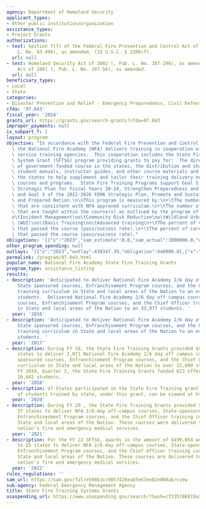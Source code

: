 ```yaml
---
agency: Department of Homeland Security
applicant_types:
- Other public institution/organization
assistance_types:
- Project Grants
authorizations:
- text: Section 7(f) of the Federal Fire Prevention and Control Act of 1974 (Pub.
    L. No. 93-498), as amended, (15 U.S.C. § 2206(f).
  url: null
- text: Homeland Security Act of 2002 (, Pub. L. No. 107-296), as amended  USA PATRIOT
    Act of 2001 (, Pub. L. No. 107-56), as amended.
  url: null
beneficiary_types:
- Local
- State
categories:
- Disaster Prevention and Relief - Emergency Preparedness, Civil Defense
cfda: '97.043'
fiscal_year: '2024'
grants_url: https://grants.gov/search-grants?cfda=97.043
improper_payments: null
is_subpart_f: 1
layout: program
objective: "In accordance with the Federal Fire Prevention and Control Act of 1974,\
  \ the National Fire Academy (NFA) delivers training in cooperation with State fire\
  \ service training agencies.  This cooperation includes the State Fire Training\
  \ System Grant (SFTSG) program providing grants to pay for:  The direct delivery\
  \ of government-funded course in the states, the distribution and sharing of the\
  \ student manuals, instructor guides, and other course materials and funding to\
  \ the states to help supplement and tailor their training delivery needs using FNA\
  \ courses and programs.  State Fire Training Programs support Goal 5 of the DHS\
  \ Strategic Plan for Fiscal Years 20-24, Strengthen Preparedness and Resilience,\
  \ and Goal 3 of the 2022-2026 FEMA Strategic Plan, Promote and Sustain a Ready FEMA\
  \ and Prepared Nation.\n\nThis program is measured by:\n•\tThe number of courses\
  \ that are consistent with NFA approved curriculum.\n•\tThe number of subjects (below)\
  \ that are taught within the course(s) as outlined by the program office:\no\tLeadership\n\
  o\tIncident Management\no\tCommunity Risk Reduction\no\tWildland Urban Interface\
  \ (WUI)\no\tBasic Training\no\tAdvanced training\n•\tThe percent of volunteer personnel\
  \ that passed the course (pass/success rate).\n•\tThe percent of career personnel\
  \ that passed the course (pass/success rate)."
obligations: '[{"x":"2023","sam_estimate":0.0,"sam_actual":1000000.0,"usa_spending_actual":222383.66},{"x":"2024","sam_estimate":0.0,"sam_actual":1000000.0,"usa_spending_actual":569783.86},{"x":"2025","sam_estimate":0.0,"sam_actual":0.0,"usa_spending_actual":-34433.91}]'
other_program_spending: null
outlays: '[{"x":"2023","outlay":438347.39,"obligation":640000.0},{"x":"2024","outlay":119082.21,"obligation":720000.0},{"x":"2025","outlay":0.0,"obligation":0.0}]'
permalink: /program/97.043.html
popular_name: National Fire Academy State Fire Training Grants
program_type: assistance_listing
results:
- description: 'Anticipated to deliver National Fire Academy 2/6 day off campus courses,
    State sponsored courses, Enfranchisement Program courses, and the Chief Officer
    training curriculum in State and local areas of the Nation to an estimated 45,000
    students.  Delivered National Fire Academy 2/6 day off campus courses, State sponsored
    courses, Enfranchisement Program courses, and the Chief Officer training curriculum
    in State and local areas of the Nation to an 33,977 students. '
  year: '2016'
- description: 'Anticipated to deliver National Fire Academy 2/6 day off campus courses,
    State sponsored courses, Enfranchisement Program courses, and the Chief Officer
    training curriculum in State and local areas of the Nation to an estimated 35,000
    students. '
  year: '2017'
- description: During FY 18, the State Fire Training Grants provided $940,000 to 47
    states to deliver 2,071 National Fire Academy 2/6 day off campus courses, State
    sponsored courses, Enfranchisement Program courses, and the Chief Officer training
    curriculum in State and local areas of the Nation to over 32,000 students. Through
    FY 2019, Quarter 2, the State Fire Training Grants funded 623 offerings to over
    10,442 students.
  year: '2018'
- description: 47 States participated in the State Fire Training grant.  Total number
    of students trained by state, under this grant, can be viewed at https://www.usfa.fema.gov/training/nfa/about/profiles
  year: '2020'
- description: During FY 20 , the State Fire Training Grants provided $627,191 to
    37 states to deliver NFA 2/6-day off-campus courses, State-sponsored courses,
    Enfranchisesment Program courses, and the Chief Officer training curriculum in
    State and local areas of the Nation. These courses were delivered to bolster the
    nation’s fire and emergency medical services.
  year: '2021'
- description: For the FY 22 SFTSG, awards in the amount of $499,054 were provided
    to 25 states to deliver NFA 2/6-day off-campus courses, State-sponsored courses,
    Enfranchisement Program courses, and the Chief Officer training curriculum in
    State and local areas of the Nation. These courses are delivered to bolster the
    nation’s fire and emergency medical services.
  year: '2022'
rules_regulations: ''
sam_url: https://sam.gov/fal/e508b3cc9857428ea8fe67ee82e008ab/view
sub-agency: Federal Emergency Management Agency
title: State Fire Training Systems Grants
usaspending_url: https://www.usaspending.gov/search/?hash=cf235786819a200ca7e16b48f4bbcaa7
---
```

